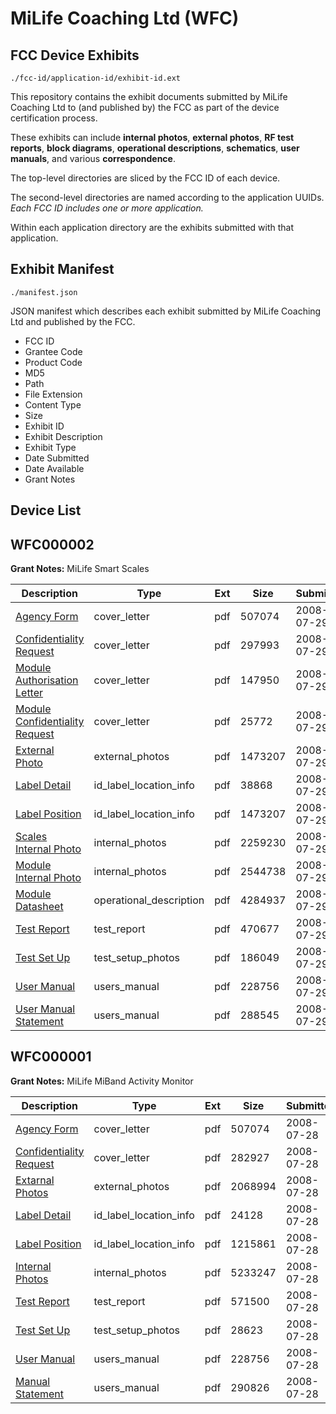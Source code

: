 # MiLife Coaching Ltd (WFC)
## FCC Device Exhibits

```
./fcc-id/application-id/exhibit-id.ext
```

This repository contains the exhibit documents submitted by MiLife Coaching Ltd to (and published by) the FCC as part of the device certification process.

These exhibits can include **internal photos**, **external photos**, **RF test reports**, **block diagrams**, **operational descriptions**, **schematics**, **user manuals**, and various **correspondence**.

The top-level directories are sliced by the FCC ID of each device.

The second-level directories are named according to the application UUIDs. *Each FCC ID includes one or more application.*

Within each application directory are the exhibits submitted with that application. 

## Exhibit Manifest

```
./manifest.json
```

JSON manifest which describes each exhibit submitted by MiLife Coaching Ltd and published by the FCC.

- FCC ID
- Grantee Code
- Product Code
- MD5
- Path
- File Extension
- Content Type
- Size
- Exhibit ID
- Exhibit Description
- Exhibit Type
- Date Submitted
- Date Available
- Grant Notes

## Device List
## WFC000002
**Grant Notes:** MiLife Smart Scales

| Description | Type | Ext | Size | Submitted | Available |
| ----------- | ---- | --- | ---- | --------- | --------- |
| [Agency Form](WFC000002/052c0af1addca96b348d3902ddb25007/976805.pdf) | cover_letter | pdf | 507074 | 2008-07-29 | 2008-07-29 |
| [Confidentiality Request](WFC000002/052c0af1addca96b348d3902ddb25007/977370.pdf) | cover_letter | pdf | 297993 | 2008-07-29 | 2008-07-29 |
| [Module Authorisation Letter](WFC000002/052c0af1addca96b348d3902ddb25007/977371.pdf) | cover_letter | pdf | 147950 | 2008-07-29 | 2008-07-29 |
| [Module Confidentiality Request](WFC000002/052c0af1addca96b348d3902ddb25007/977372.pdf) | cover_letter | pdf | 25772 | 2008-07-29 | 2008-07-29 |
| [External Photo](WFC000002/052c0af1addca96b348d3902ddb25007/977387.pdf) | external_photos | pdf | 1473207 | 2008-07-29 | 2008-07-29 |
| [Label Detail](WFC000002/052c0af1addca96b348d3902ddb25007/977385.pdf) | id_label_location_info | pdf | 38868 | 2008-07-29 | 2008-07-29 |
| [Label Position](WFC000002/052c0af1addca96b348d3902ddb25007/977387.pdf) | id_label_location_info | pdf | 1473207 | 2008-07-29 | 2008-07-29 |
| [Scales Internal Photo](WFC000002/052c0af1addca96b348d3902ddb25007/977383.pdf) | internal_photos | pdf | 2259230 | 2008-07-29 | 2008-07-29 |
| [Module Internal Photo](WFC000002/052c0af1addca96b348d3902ddb25007/977384.pdf) | internal_photos | pdf | 2544738 | 2008-07-29 | 2008-07-29 |
| [Module Datasheet](WFC000002/052c0af1addca96b348d3902ddb25007/977382.pdf) | operational_description | pdf | 4284937 | 2008-07-29 | 2008-07-29 |
| [Test Report](WFC000002/052c0af1addca96b348d3902ddb25007/977375.pdf) | test_report | pdf | 470677 | 2008-07-29 | 2008-07-29 |
| [Test Set Up](WFC000002/052c0af1addca96b348d3902ddb25007/977376.pdf) | test_setup_photos | pdf | 186049 | 2008-07-29 | 2008-07-29 |
| [User Manual](WFC000002/052c0af1addca96b348d3902ddb25007/976807.pdf) | users_manual | pdf | 228756 | 2008-07-29 | 2008-07-29 |
| [User Manual Statement](WFC000002/052c0af1addca96b348d3902ddb25007/977374.pdf) | users_manual | pdf | 288545 | 2008-07-29 | 2008-07-29 |
## WFC000001
**Grant Notes:** MiLife MiBand Activity Monitor

| Description | Type | Ext | Size | Submitted | Available |
| ----------- | ---- | --- | ---- | --------- | --------- |
| [Agency Form](WFC000001/b84b50e32316a4beae2d68605742d51a/976805.pdf) | cover_letter | pdf | 507074 | 2008-07-28 | 2008-07-28 |
| [Confidentiality Request](WFC000001/b84b50e32316a4beae2d68605742d51a/976806.pdf) | cover_letter | pdf | 282927 | 2008-07-28 | 2008-07-28 |
| [Extarnal Photos](WFC000001/b84b50e32316a4beae2d68605742d51a/976817.pdf) | external_photos | pdf | 2068994 | 2008-07-28 | 2008-07-28 |
| [Label Detail](WFC000001/b84b50e32316a4beae2d68605742d51a/976815.pdf) | id_label_location_info | pdf | 24128 | 2008-07-28 | 2008-07-28 |
| [Label Position](WFC000001/b84b50e32316a4beae2d68605742d51a/976816.pdf) | id_label_location_info | pdf | 1215861 | 2008-07-28 | 2008-07-28 |
| [Internal Photos](WFC000001/b84b50e32316a4beae2d68605742d51a/976814.pdf) | internal_photos | pdf | 5233247 | 2008-07-28 | 2008-07-28 |
| [Test Report](WFC000001/b84b50e32316a4beae2d68605742d51a/976809.pdf) | test_report | pdf | 571500 | 2008-07-28 | 2008-07-28 |
| [Test Set Up](WFC000001/b84b50e32316a4beae2d68605742d51a/976810.pdf) | test_setup_photos | pdf | 28623 | 2008-07-28 | 2008-07-28 |
| [User Manual](WFC000001/b84b50e32316a4beae2d68605742d51a/976807.pdf) | users_manual | pdf | 228756 | 2008-07-28 | 2008-07-28 |
| [Manual Statement](WFC000001/b84b50e32316a4beae2d68605742d51a/976808.pdf) | users_manual | pdf | 290826 | 2008-07-28 | 2008-07-28 |
